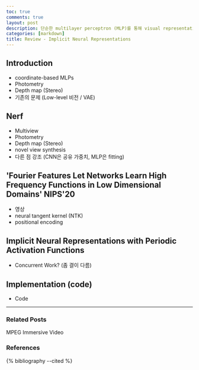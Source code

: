 ```yaml
---
toc: true
comments: true
layout: post
description: 단순한 multilayer perceptron (MLP)를 통해 visual representations를 근사하는 방법으로, 최근 여러 vision task에서 압도적인 성능으로 대표 방법이 되어가고 있는 'implicit neural representations' 계열의 대표 논문에 대하여 서술한다.  
categories: [markdown]
title: Review - Implicit Neural Representations 
---
```



## Introduction
- coordinate-based MLPs
- Photometry
- Depth map (Stereo)
- 기존의 문제 (Low-level 비전 / VAE)


## Nerf
- Multiview
- Photometry
- Depth map (Stereo)
- novel view synthesis 
- 다른 점 강조 (CNN은 공유 가중치, MLP은 fitting)


## 'Fourier Features Let Networks Learn High Frequency Functions in Low Dimensional Domains' NIPS'20
- 영상
- neural tangent kernel (NTK)
- positional encoding

## Implicit Neural Representations with Periodic Activation Functions
- Concurrent Work? (좀 결이 다름)


## Implementation (code)
- Code


---
### Related Posts
MPEG Immersive Video


### References
{% bibliography --cited %}